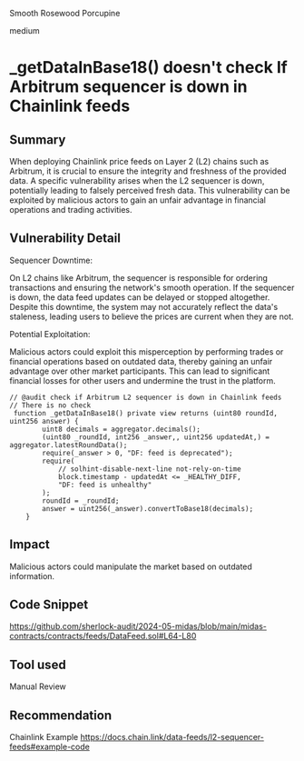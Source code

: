 Smooth Rosewood Porcupine

medium

# _getDataInBase18() doesn't check If Arbitrum sequencer is down in Chainlink feeds

## Summary
When deploying Chainlink price feeds on Layer 2 (L2) chains such as Arbitrum, it is crucial to ensure the integrity and freshness of the provided data. A specific vulnerability arises when the L2 sequencer is down, potentially leading to falsely perceived fresh data. This vulnerability can be exploited by malicious actors to gain an unfair advantage in financial operations and trading activities.

## Vulnerability Detail
Sequencer Downtime:

On L2 chains like Arbitrum, the sequencer is responsible for ordering transactions and ensuring the network's smooth operation.
If the sequencer is down, the data feed updates can be delayed or stopped altogether.
Despite this downtime, the system may not accurately reflect the data's staleness, leading users to believe the prices are current when they are not.

Potential Exploitation:

Malicious actors could exploit this misperception by performing trades or financial operations based on outdated data, thereby gaining an unfair advantage over other market participants.
This can lead to significant financial losses for other users and undermine the trust in the platform.

```solidity
// @audit check if Arbitrum L2 sequencer is down in Chainlink feeds
// There is no check
 function _getDataInBase18() private view returns (uint80 roundId, uint256 answer) {
        uint8 decimals = aggregator.decimals();
        (uint80 _roundId, int256 _answer,, uint256 updatedAt,) = aggregator.latestRoundData();
        require(_answer > 0, "DF: feed is deprecated");
        require(
            // solhint-disable-next-line not-rely-on-time
            block.timestamp - updatedAt <= _HEALTHY_DIFF,
            "DF: feed is unhealthy"
        );
        roundId = _roundId;
        answer = uint256(_answer).convertToBase18(decimals);
    }

```

## Impact
Malicious actors could manipulate the market based on outdated information.

## Code Snippet
https://github.com/sherlock-audit/2024-05-midas/blob/main/midas-contracts/contracts/feeds/DataFeed.sol#L64-L80

## Tool used

Manual Review

## Recommendation

Chainlink Example
https://docs.chain.link/data-feeds/l2-sequencer-feeds#example-code
